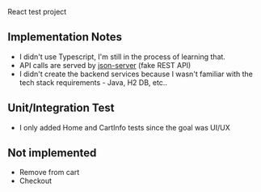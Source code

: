 React test project

## Implementation Notes

- I didn't use Typescript, I'm still in the process of learning that.
- API calls are served by [json-server](https://github.com/typicode/json-server) (fake REST API)
- I didn't create the backend services because I wasn't familiar with the tech stack requirements - Java, H2 DB, etc..

## Unit/Integration Test

- I only added Home and CartInfo tests since the goal was UI/UX

## Not implemented

- Remove from cart
- Checkout
